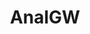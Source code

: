 ---
title: AnalGW
crosslinks:
- u_imguralbumbot
- livven
- gonewild
- PHAmateurModels
- Asshole_Lover
- buttsthatgrip
- CeelCee
- GoneErotic
- tipofmypenis
- upherbutt
- GirlsWithToys
- SEC
- Dollywinks
- SexToysCollection
- littlespace
- RemiLyons
- TributeMe
- Sexy_Ass_White_Girls
- ThatPerfectAss
- scrandle
---
